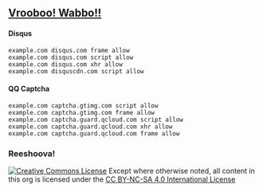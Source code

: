 ## [Vrooboo! Wabbo!!](https://umatrix-rules.github.io/#ovagarava---toc)

#### Disqus

    example.com disqus.com frame allow
    example.com disqus.com script allow
    example.com disqus.com xhr allow
    example.com disquscdn.com script allow

#### QQ Captcha


    example.com captcha.gtimg.com script allow
    example.com captcha.gtimg.com frame allow
    example.com captcha.guard.qcloud.com script allow
    example.com captcha.guard.qcloud.com xhr allow
    example.com captcha.guard.qcloud.com frame allow


### Reeshoova!
<a rel="license" href="http://creativecommons.org/licenses/by-nc-sa/4.0/"><img alt="Creative Commons License" style="border-width:0" src="https://i.creativecommons.org/l/by-nc-sa/4.0/88x31.png" /></a>
Except where otherwise noted, all content in this org is licensed under the <a rel="license" href="http://creativecommons.org/licenses/by-nc-sa/4.0/">CC BY-NC-SA 4.0 International License</a>
